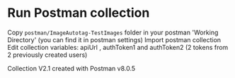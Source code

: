# Run Postman collection
Copy `postman/ImageAutotag-TestImages` folder in your postman 'Working Directory' (you can find it in postman settings)
Import postman collection
Edit collection variables: apiUrl ,  authToken1 and authToken2 (2 tokens from 2 previously created users)

Collection V2.1 created with Postman v8.0.5
